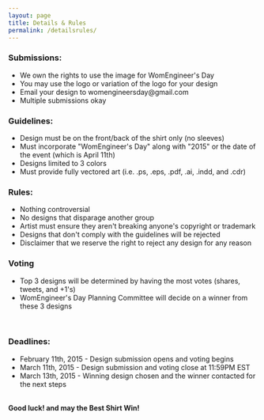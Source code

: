```yaml
---
layout: page
title: Details & Rules
permalink: /detailsrules/
---
```

<h3>Submissions:</h3>

<ul>
<li> We own the rights to use the image for WomEngineer's Day </li>
<li> You may use the logo or variation of the logo for your design </li>
<li> Email your design to womengineersday@gmail.com </li>
<li> Multiple submissions okay </li>
</ul>

<h3>Guidelines:</h3>

<ul>
<li> Design must be on the front/back of the shirt only (no sleeves) </li>
<li> Must incorporate "WomEngineer's Day" along with "2015" or the date of the event (which is April 11th) </li>
<li> Designs limited to 3 colors </li>
<li> Must provide fully vectored art (i.e. .ps, .eps, .pdf, .ai, .indd, and .cdr) </li>
</ul>

<h3>Rules:</h3>

<ul>
<li> Nothing controversial </li>
<li> No designs that disparage another group </li>
<li> Artist must ensure they aren't breaking anyone's copyright or trademark </li>
<li> Designs that don't comply with the guidelines will be rejected </li>
<li> Disclaimer that we reserve the right to reject any design for any reason </li>
</ul>

<h3>Voting</h3>

<ul>
<li> Top 3 designs will be determined by having the most votes (shares, tweets, and +1's) </li>
<li> WomEngineer's Day Planning Committee will decide on a winner from these 3 designs </li>
</ul>
</br>

<h3>Deadlines:</h3>

<ul>
<li> February 11th, 2015 - Design submission opens and voting begins </li>
<li> March 11th, 2015 - Design submission and voting close at 11:59PM EST </li>
<li> March 13th, 2015 - Winning design chosen and the winner contacted for the next steps </li>
</ul>
</br>
<b> Good luck! and may the Best Shirt Win! </b>
